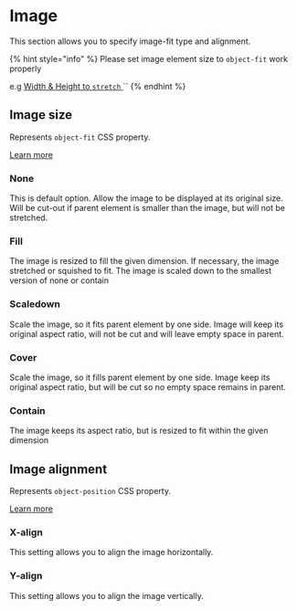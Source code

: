 # Image

This section allows you to specify image-fit type and alignment.

{% hint style="info" %}
Please set image element size to `object-fit` work properly

e.g [Width & Height to `stretch` ](size.md#width)``
{% endhint %}

## Image size

Represents `object-fit` CSS property.

[Learn more](https://developer.mozilla.org/en-US/docs/Web/CSS/object-fit)

### None&#x20;

This is default option. Allow the image to be displayed at its original size. Will be cut-out if parent element is smaller than the image, but will not be stretched.

### Fill&#x20;

The image is resized to fill the given dimension. If necessary, the image stretched or squished to fit. The image is scaled down to the smallest version of none or contain

### Scaledown&#x20;

Scale the image, so it fits parent element by one side. Image will keep its original aspect ratio, will not be cut and will leave empty space in parent.

### Cover&#x20;

Scale the image, so it fills parent element by one side. Image keep its original aspect ratio, but will be cut so no empty space remains in parent.

### Contain&#x20;

The image keeps its aspect ratio, but is resized to fit within the given dimension

## Image alignment

Represents `object-position` CSS property.

[Learn more](https://developer.mozilla.org/en-US/docs/Web/CSS/object-position)

### X-align&#x20;

This setting allows you to align the image horizontally.

### Y-align&#x20;

This setting allows you to align the image vertically.
